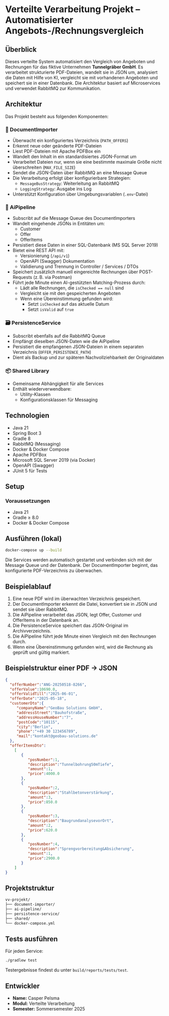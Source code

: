 # Verteilte Verarbeitung Projekt – Automatisierter Angebots-/Rechnungsvergleich

## Überblick

Dieses verteilte System automatisiert den Vergleich von Angeboten und Rechnungen für das fiktive Unternehmen **Tunnelgräber GmbH**. Es verarbeitet strukturierte PDF-Dateien, wandelt sie in JSON um, analysiert die Daten mit Hilfe von KI, vergleicht sie mit vorhandenen Angeboten und speichert sie in einer Datenbank. Die Architektur basiert auf Microservices und verwendet RabbitMQ zur Kommunikation.

## Architektur

Das Projekt besteht aus folgenden Komponenten:

### 🧾 DocumentImporter

- Überwacht ein konfiguriertes Verzeichnis (`PATH_OFFERS`)
- Erkennt neue oder geänderte PDF-Dateien
- Liest PDF-Dateien mit Apache PDFBox ein
- Wandelt den Inhalt in ein standardisiertes JSON-Format um
- Verarbeitet Dateien nur, wenn sie eine bestimmte maximale Größe nicht überschreiten (`MAX_FILE_SIZE`)
- Sendet die JSON-Daten über RabbitMQ an eine Message Queue
- Die Verarbeitung erfolgt über konfigurierbare Strategien:
  - `MessageBusStrategy`: Weiterleitung an RabbitMQ
  - `LoggingStrategy`: Ausgabe ins Log
- Unterstützt Konfiguration über Umgebungsvariablen (`.env`-Datei)

### 🧠 AiPipeline

- Subscribt auf die Message Queue des DocumentImporters
- Wandelt eingehende JSONs in Entitäten um:
  - Customer
  - Offer
  - OfferItems
- Persistiert diese Daten in einer SQL-Datenbank (MS SQL Server 2019)
- Bietet eine REST API mit:
  - Versionierung (`/api/v1`)
  - OpenAPI (Swagger) Dokumentation
  - Validierung und Trennung in Controller / Services / DTOs
- Speichert zusätzlich manuell eingereichte Rechnungen über POST-Requests (z. B. via Postman)
- Führt jede Minute einen AI-gestützten Matching-Prozess durch:
  - Lädt alle Rechnungen, die `isChecked == null` sind
  - Vergleicht sie mit den gespeicherten Angeboten
  - Wenn eine Übereinstimmung gefunden wird:
    - Setzt `isChecked` auf das aktuelle Datum
    - Setzt `isValid` auf `true`

### 🗃️ PersistenceService

- Subscribt ebenfalls auf die RabbitMQ Queue
- Empfängt dieselben JSON-Daten wie die AiPipeline
- Persistiert die empfangenen JSON-Dateien in einem separaten Verzeichnis (`OFFER_PERSISTENCE_PATH`)
- Dient als Backup und zur späteren Nachvollziehbarkeit der Originaldaten

### 📦 Shared Library

- Gemeinsame Abhängigkeit für alle Services
- Enthält wiederverwendbare:
  - Utility-Klassen
  - Konfigurationsklassen für Messaging

## Technologien

- Java 21
- Spring Boot 3
- Gradle 8
- RabbitMQ (Messaging)
- Docker & Docker Compose
- Apache PDFBox
- Microsoft SQL Server 2019 (via Docker)
- OpenAPI (Swagger)
- JUnit 5 für Tests

## Setup

### Voraussetzungen

- Java 21
- Gradle ≥ 8.0
- Docker & Docker Compose

## Ausführen (lokal)

```bash
docker-compose up --build
```

Die Services werden automatisch gestartet und verbinden sich mit der Message Queue und der Datenbank. Der DocumentImporter beginnt, das konfigurierte PDF-Verzeichnis zu überwachen.

## Beispielablauf

1. Eine neue PDF wird im überwachten Verzeichnis gespeichert.
2. Der DocumentImporter erkennt die Datei, konvertiert sie in JSON und sendet sie über RabbitMQ.
3. Die AiPipeline verarbeitet das JSON, legt Offer, Customer und OfferItems in der Datenbank an.
4. Die PersistenceService speichert das JSON-Original im Archivverzeichnis.
5. Die AiPipeline führt jede Minute einen Vergleich mit den Rechnungen durch.
6. Wenn eine Übereinstimmung gefunden wird, wird die Rechnung als geprüft und gültig markiert.

## Beispielstruktur einer PDF → JSON

```json
{
  "offerNumber":"ANG-20250518-8266",
  "offerValue":10690.0,
  "offerValidTill":"2025-06-01",
  "offerDate":"2025-05-18",
  "customerDto":{
     "companyName":"GeoBau Solutions GmbH",
     "addressStreet":"Bauhofstraße",
     "addressHouseNumber":"7",
     "postCode":"10115",
     "city":"Berlin",
     "phone":"+49 30 123456789",
     "mail":"kontakt@geobau-solutions.de"
  },
  "offerItemsDto":
    [
       {
          "posNumber":1,
          "description":"Tunnelbohrung50mTiefe",
          "amount":1,
          "price":4000.0
       },
       {
          "posNumber":2,
          "description":"Stahlbetonverstärkung",
          "amount":3,
          "price":850.0
       },
       {   
          "posNumber":3,
          "description":"BaugrundanalysevorOrt",
          "amount":2,
          "price":620.0
       },
       {
          "posNumber":4,
          "description":"Sprengvorbereitung&Absicherung",
          "amount":1,
          "price":2900.0
       }
    ]
}
```

## Projektstruktur

```bash
vv-projekt/
├── document-importer/
├── ai-pipeline/
├── persistence-service/
├── shared/
└── docker-compose.yml
```

## Tests ausführen

Für jeden Service:

```bash
./gradlew test
```

Testergebnisse findest du unter `build/reports/tests/test`.

## Entwickler

* **Name:** Casper Pelsma
* **Modul:** Verteilte Verarbeitung
* **Semester:** Sommersemester 2025
